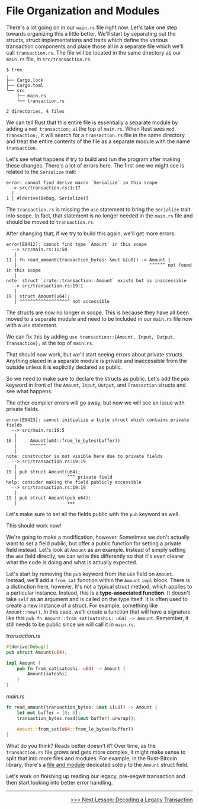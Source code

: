 # File Organization and Modules

There's a lot going on in our `main.rs` file right now. Let's take one step towards organizing this a little better. We'll start by separating out the structs, struct implementations and traits which define the various transaction components and place those all in a separate file which we'll call `transaction.rs`. The file will be located in the same directory as our `main.rs` file, in `src/transaction.rs`.

```console
$ tree
.
├── Cargo.lock
├── Cargo.toml
└── src
    ├── main.rs
    └── transaction.rs

2 directories, 4 files
```

We can tell Rust that this entire file is essentially a separate module by adding a `mod transaction;` at the top of `main.rs`. When Rust sees `mod transaction;`, it will search for a `transaction.rs` file in the same directory and treat the entire contents of the file as a separate module with the name `transaction`.

Let's see what happens if try to build and run the program after making these changes. There's a lot of errors here. The first one we might see is related to the `Serialize` trait:

```console
error: cannot find derive macro `Serialize` in this scope
 --> src/transaction.rs:1:17
  |
1 | #[derive(Debug, Serialize)]
```

The `transaction.rs` is missing the `use` statement to bring the `Serialize` trait into scope. In fact, that statement is no longer needed in the `main.rs` file and should be moved to `transaction.rs`.

After changing that, if we try to build this again, we'll get more errors:

```console
error[E0412]: cannot find type `Amount` in this scope
  --> src/main.rs:11:50
   |
11 | fn read_amount(transaction_bytes: &mut &[u8]) -> Amount {
   |                                                  ^^^^^^ not found in this scope
   |
note: struct `crate::transaction::Amount` exists but is inaccessible
  --> src/transaction.rs:19:1
   |
19 | struct Amount(u64);
   | ^^^^^^^^^^^^^^^^^^^ not accessible
```

The structs are now no longer in scope. This is because they have all been moved to a separate module and need to be included in our `main.rs` file now with a `use` statement.

We can fix this by adding `use transaction::{Amount, Input, Output, Transaction};` at the top of `main.rs`.

That should now work, but we'll start seeing errors about private structs. Anything placed in a separate module is private and inaccessible from the outside unless it is explicitly declared as public.

So we need to make sure to declare the structs as public. Let's add the `pub` keyword in front of the `Amount`, `Input`, `Output`, and `Transaction` structs and see what happens.

The other compiler errors will go away, but now we will see an issue with private fields.

```console
error[E0423]: cannot initialize a tuple struct which contains private fields
  --> src/main.rs:16:5
   |
16 |     Amount(u64::from_le_bytes(buffer))
   |     ^^^^^^
   |
note: constructor is not visible here due to private fields
  --> src/transaction.rs:19:19
   |
19 | pub struct Amount(u64);
   |                   ^^^ private field
help: consider making the field publicly accessible
  --> src/transaction.rs:19:19
   |
19 | pub struct Amount(pub u64);
   |                   +++
```

Let's make sure to set all the fields public with the `pub` keyword as well.

This should work now!

We're going to make a modification, however. Sometimes we don't actually want to set a field public, but offer a public function for setting a private field instead. Let's look at `Amount` as an example. Instead of simply setting the `u64` field directly, we can write this differently so that it's even clearer what the code is doing and what is actually expected.

Let's start by removing the `pub` keyword from the `u64` field on `Amount`. Instead, we'll add a `from_sat` function within the `Amount` `impl` block. There is a distinction here, however. It's not a typical struct method, which applies to a particular instance. Instead, this is a **type-associated function**. It doesn't take `self` as an argument and is called on the type itself. It is often used to create a new instance of a struct. For example, something like `Amount::new()`. In this case, we'll create a function that will have a signature like this `pub fn Amount::from_sat(satoshis: u64) -> Amount`. Remember, it still needs to be public since we will call it in `main.rs`.

*transaction.rs*
```rust
#[derive(Debug)]
pub struct Amount(u64);

impl Amount {
    pub fn from_sat(satoshi: u64) -> Amount {
        Amount(satoshi)
    }
}
```

*main.rs*
```rust
fn read_amount(transaction_bytes: &mut &[u8]) -> Amount {
    let mut buffer = [0; 8];
    transaction_bytes.read(&mut buffer).unwrap();

    Amount::from_sat(u64::from_le_bytes(buffer))
}
```

What do you think? Reads better doesn't it? Over time, as the `transaction.rs` file grows and gets more complex, it might make sense to split that into more files and modules. For example, in the Rust-Bitcoin library, there's a [file and module](https://github.com/rust-bitcoin/rust-bitcoin/blob/fe8ce059b4332a1438286e86a12166d86a3a1053/units/src/amount.rs) dedicated solely to the `Amount` struct field.

Let's work on finishing up reading our legacy, pre-segwit transaction and then start looking into better error handling.

<hr/>

<div>
    <p align="right"><a href="18_decoding_legacy_transaction.md">>>> Next Lesson: Decoding a Legacy Transaction</a></p>
</div>
